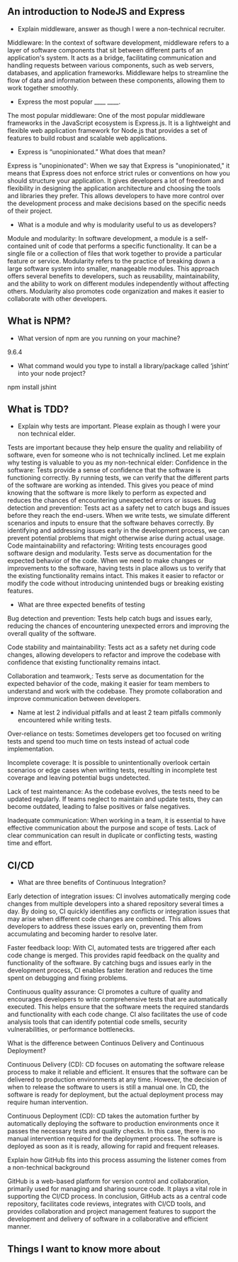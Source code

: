 ## An introduction to NodeJS and Express

- Explain middleware, answer as though I were a non-technical recruiter.

Middleware: In the context of software development, middleware refers to a layer of software components that sit between different parts of an application's system. It acts as a bridge, facilitating communication and handling requests between various components, such as web servers, databases, and application frameworks. Middleware helps to streamline the flow of data and information between these components, allowing them to work together smoothly.

- Express the most popular ____ ____.

The most popular middleware: One of the most popular middleware frameworks in the JavaScript ecosystem is Express.js. It is a lightweight and flexible web application framework for Node.js that provides a set of features to build robust and scalable web applications.

- Express is “unopinionated.” What does that mean?

Express is "unopinionated": When we say that Express is "unopinionated," it means that Express does not enforce strict rules or conventions on how you should structure your application. It gives developers a lot of freedom and flexibility in designing the application architecture and choosing the tools and libraries they prefer. This allows developers to have more control over the development process and make decisions based on the specific needs of their project.

- What is a module and why is modularity useful to us as developers?

Module and modularity: In software development, a module is a self-contained unit of code that performs a specific functionality. It can be a single file or a collection of files that work together to provide a particular feature or service. Modularity refers to the practice of breaking down a large software system into smaller, manageable modules. This approach offers several benefits to developers, such as reusability, maintainability, and the ability to work on different modules independently without affecting others. Modularity also promotes code organization and makes it easier to collaborate with other developers.

## What is NPM?

- What version of npm are you running on your machine?

9.6.4

- What command would you type to install a library/package called ‘jshint’ into your node project?

npm install jshint

## What is TDD?

- Explain why tests are important. Please explain as though I were your non technical elder.

Tests are important because they help ensure the quality and reliability of software, even for someone who is not technically inclined. Let me explain why testing is valuable to you as my non-technical elder: Confidence in the software: Tests provide a sense of confidence that the software is functioning correctly. By running tests, we can verify that the different parts of the software are working as intended. This gives you peace of mind knowing that the software is more likely to perform as expected and reduces the chances of encountering unexpected errors or issues. Bug detection and prevention: Tests act as a safety net to catch bugs and issues before they reach the end-users. When we write tests, we simulate different scenarios and inputs to ensure that the software behaves correctly. By identifying and addressing issues early in the development process, we can prevent potential problems that might otherwise arise during actual usage. Code maintainability and refactoring: Writing tests encourages good software design and modularity. Tests serve as documentation for the expected behavior of the code. When we need to make changes or improvements to the software, having tests in place allows us to verify that the existing functionality remains intact. This makes it easier to refactor or modify the code without introducing unintended bugs or breaking existing features.

- What are three expected benefits of testing

Bug detection and prevention: Tests help catch bugs and issues early, reducing the chances of encountering unexpected errors and improving the overall quality of the software.

Code stability and maintainability: Tests act as a safety net during code changes, allowing developers to refactor and improve the codebase with confidence that existing functionality remains intact.

Collaboration and teamwork,: Tests serve as documentation for the expected behavior of the code, making it easier for team members to understand and work with the codebase. They promote collaboration and improve communication between developers.

- Name at lest 2 individual pitfalls and at least 2 team pitfalls commonly encountered while writing tests.

Over-reliance on tests: Sometimes developers get too focused on writing tests and spend too much time on tests instead of actual code implementation.

Incomplete coverage: It is possible to unintentionally overlook certain scenarios or edge cases when writing tests, resulting in incomplete test coverage and leaving potential bugs undetected.

Lack of test maintenance: As the codebase evolves, the tests need to be updated regularly. If teams neglect to maintain and update tests, they can become outdated, leading to false positives or false negatives.

Inadequate communication: When working in a team, it is essential to have effective communication about the purpose and scope of tests. Lack of clear communication can result in duplicate or conflicting tests, wasting time and effort.

## CI/CD

- What are three benefits of Continuous Integration?

Early detection of integration issues: CI involves automatically merging code changes from multiple developers into a shared repository several times a day. By doing so, CI quickly identifies any conflicts or integration issues that may arise when different code changes are combined. This allows developers to address these issues early on, preventing them from accumulating and becoming harder to resolve later.

Faster feedback loop: With CI, automated tests are triggered after each code change is merged. This provides rapid feedback on the quality and functionality of the software. By catching bugs and issues early in the development process, CI enables faster iteration and reduces the time spent on debugging and fixing problems.

Continuous quality assurance: CI promotes a culture of quality and encourages developers to write comprehensive tests that are automatically executed. This helps ensure that the software meets the required standards and functionality with each code change. CI also facilitates the use of code analysis tools that can identify potential code smells, security vulnerabilities, or performance bottlenecks.

What is the difference between Continuos Delivery and Continuous Deployment?

Continuous Delivery (CD): CD focuses on automating the software release process to make it reliable and efficient. It ensures that the software can be delivered to production environments at any time. However, the decision of when to release the software to users is still a manual one. In CD, the software is ready for deployment, but the actual deployment process may require human intervention.

Continuous Deployment (CD): CD takes the automation further by automatically deploying the software to production environments once it passes the necessary tests and quality checks. In this case, there is no manual intervention required for the deployment process. The software is deployed as soon as it is ready, allowing for rapid and frequent releases.

Explain how GitHub fits into this process assuming the listener comes from a non-technical background

GitHub is a web-based platform for version control and collaboration, primarily used for managing and sharing source code. It plays a vital role in supporting the CI/CD process. In conclusion, GitHub acts as a central code repository, facilitates code reviews, integrates with CI/CD tools, and provides collaboration and project management features to support the development and delivery of software in a collaborative and efficient manner.

## Things I want to know more about
